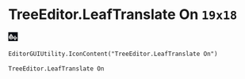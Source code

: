 # TreeEditor.LeafTranslate On `19x18`
<img src="/img/TreeEditor.LeafTranslate%20On.png" width=19 height=18>

``` CSharp
EditorGUIUtility.IconContent("TreeEditor.LeafTranslate On")
```
```
TreeEditor.LeafTranslate On
```
